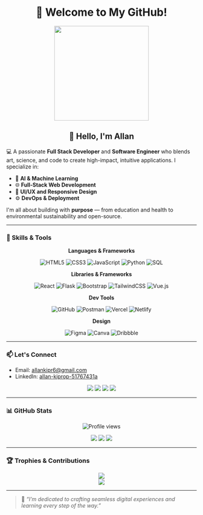
<h1 align="center">🌟 Welcome to My GitHub!</h1>

<p align="center">
  <img src="https://github.com/user-attachments/assets/e607739e-2f07-456f-b482-a091e253a55e" height="250"/>
</p>

<h2 align="center">👋 Hello, I'm Allan </h2>

💻 A passionate **Full Stack Developer** and **Software Engineer** who blends art, science, and code to create high-impact, intuitive applications. I specialize in:

- 🧠 **AI & Machine Learning**
- 🌐 **Full-Stack Web Development**
- 🎨 **UI/UX and Responsive Design**
- ⚙️ **DevOps & Deployment**

I'm all about building with **purpose** — from education and health to environmental sustainability and open-source.

---

### 🚀 Skills & Tools

<div align="center">

**Languages & Frameworks**

![HTML5](https://img.shields.io/badge/HTML5-E34F26?style=for-the-badge&logo=html5&logoColor=white)
![CSS3](https://img.shields.io/badge/CSS3-1572B6?style=for-the-badge&logo=css3&logoColor=white)
![JavaScript](https://img.shields.io/badge/JavaScript-F7DF1E?style=for-the-badge&logo=javascript&logoColor=black)
![Python](https://img.shields.io/badge/Python-3776AB?style=for-the-badge&logo=python&logoColor=white)
![SQL](https://img.shields.io/badge/SQL-1f2d27?style=for-the-badge&logo=sqlite&logoColor=white)

**Libraries & Frameworks**

![React](https://img.shields.io/badge/React-20232A?style=for-the-badge&logo=react&logoColor=61DAFB)
![Flask](https://img.shields.io/badge/flask-%23000.svg?style=for-the-badge&logo=flask&logoColor=white)
![Bootstrap](https://img.shields.io/badge/bootstrap-%23563D7C.svg?style=for-the-badge&logo=bootstrap&logoColor=white)
![TailwindCSS](https://img.shields.io/badge/tailwindcss-%2338B2AC.svg?style=for-the-badge&logo=tailwind-css&logoColor=white)
![Vue.js](https://img.shields.io/badge/vuejs-%2335495e.svg?style=for-the-badge&logo=vuedotjs&logoColor=%234FC08D)

**Dev Tools**

![GitHub](https://img.shields.io/badge/GitHub-%2312100E.svg?style=for-the-badge&logo=github&logoColor=white)
![Postman](https://img.shields.io/badge/Postman-FF6C37?style=for-the-badge&logo=postman&logoColor=white)
![Vercel](https://img.shields.io/badge/vercel-%23000000.svg?style=for-the-badge&logo=vercel&logoColor=white)
![Netlify](https://img.shields.io/badge/netlify-%23000000.svg?style=for-the-badge&logo=netlify&logoColor=#00C7B7)

**Design**

![Figma](https://img.shields.io/badge/Figma-%23F24E1E.svg?style=for-the-badge&logo=figma&logoColor=white)
![Canva](https://img.shields.io/badge/Canva-%2300C4CC.svg?style=for-the-badge&logo=canva&logoColor=white)
![Dribbble](https://img.shields.io/badge/Dribbble-EA4C89?style=for-the-badge&logo=dribbble&logoColor=white)

</div>

---

### 📫 Let's Connect

- Email: [allankipr6@gmail.com](mailto:allankipr6@gmail.com)  
- LinkedIn: [allan-kiprop-51767431a]([https://linkedin.com/in/abby-sarah-6739a92ba](https://www.linkedin.com/in/allan-kiprop-51767431a/))

<div align="center">
  <a href="https://behance.net/abbysarah1"><img src="https://img.shields.io/badge/Behance-1769ff?style=for-the-badge&logo=behance&logoColor=black"/></a>
  <a href="https://instagram.com/allxn.js"><img src="https://img.shields.io/badge/Instagram-E4405F?style=for-the-badge&logo=instagram&logoColor=black"/></a>
  <a href="https://pinterest.com/skeepscollection"><img src="https://img.shields.io/badge/Pinterest-E60023?style=for-the-badge&logo=pinterest&logoColor=black"/></a>
<!--   <a href="https://quora.com/profile/Abby-Sarah-7"><img src="https://img.shields.io/badge/Quora-B92B27?style=for-the-badge&logo=quora&logoColor=black"/></a> -->
  <a href="https://stackoverflow.com/users/23949439/a-k"><img src="https://img.shields.io/badge/Stackoverflow-FE7A16?style=for-the-badge&logo=stack-overflow&logoColor=black"/></a>
<!--   <a href="https://twitch.tv/mendarrrrrr"><img src="https://img.shields.io/badge/Twitch-9146FF?style=for-the-badge&logo=twitch&logoColor=black"/></a> -->
<!--   <a href="https://twitter.com/mendarrrr"><img src="https://img.shields.io/badge/Twitter-1DA1F2?style=for-the-badge&logo=twitter&logoColor=black"/></a> -->
</div>

---

### 📊 GitHub Stats

<p align="center">
  <img src="https://komarev.com/ghpvc/?username=all3n0&label=Profile%20views&color=0e75b6&style=flat" alt="Profile views"/>
</p>

<div align="center">
  <img src="https://github-readme-stats.vercel.app/api?username=all3n0&show_icons=true&theme=radical&hide_border=true&count_private=true" />
  <img src="https://github-readme-streak-stats.herokuapp.com/?user=All3n0&theme=radical" />
  <img src="https://github-readme-stats.vercel.app/api/top-langs/?username=All3n0&layout=compact&theme=radical" />
</div>

---

### 🏆 Trophies & Contributions

<div align="center">
  <img src="https://github-profile-trophy.vercel.app/?username=All3n0&theme=darkhub&no-frame=true&margin-w=15&margin-h=15" />
</div>

<div align="center">
  <img src="https://github-readme-activity-graph.vercel.app/graph?username=All3n0&theme=tokyo-night" />
</div>

---

> 🌱 *“I’m dedicated to crafting seamless digital experiences and learning every step of the way.”*
